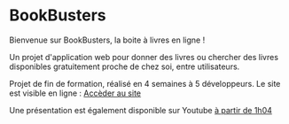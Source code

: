 # BookBusters

Bienvenue sur BookBusters, la boite à livres en ligne ! 

Un projet d'application web pour donner des livres ou chercher des livres disponibles gratuitement proche de chez soi, entre utilisateurs.

Projet de fin de formation, réalisé en 4 semaines à 5 développeurs.
Le site est visible en ligne :
<a href="https://bookbusters.herokuapp.com/"> Accèder au site </a>

Une présentation est également disponible sur Youtube <a href="https://www.youtube.com/watch?v=-L8AGjsqhww"> à partir de 1h04 </a>


